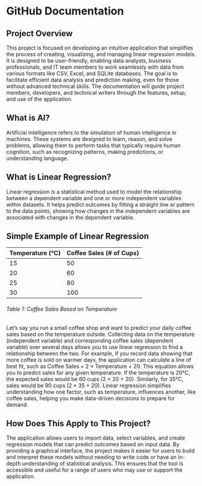 
# GitHub Documentation


## Project Overview

This project is focused on developing an intuitive application that simplifies the process of creating, visualizing, and managing linear regression models. It is designed to be user-friendly, enabling data analysts, business professionals, and IT team members to work seamlessly with data from various formats like CSV, Excel, and SQLite databases. The goal is to facilitate efficient data analysis and prediction making, even for those without advanced technical skills. The documentation will guide project members, developers, and technical writers through the features, setup, and use of the application.

## What is AI?

Artificial intelligence refers to the simulation of human intelligence in machines. These systems are designed to learn, reason, and solve problems, allowing them to perform tasks that typically require human cognition, such as recognizing patterns, making predictions, or understanding language.

## What is Linear Regression?

Linear regression is a statistical method used to model the relationship between a dependent variable and one or more independent variables within datasets. It helps predict outcomes by fitting a straight line or pattern to the data points, showing how changes in the independent variables are associated with changes in the dependent variable.

## Simple Example of Linear Regression

| Temperature (°C) | Coffee Sales (# of Cups) |
|-------------------|---------------------|
| 15                | 50                  |
| 20                | 60                  |
| 25                | 80                  |
| 30                | 100                 |
###### Table 1: Coffee Sales Based on Temperature ######

Let’s say you run a small coffee shop and want to predict your daily coffee sales based on the temperature outside. Collecting data on the temperature (independent variable) and corresponding coffee sales (dependent variable) over several days allows you to use linear regression to find a relationship between the two. For example, if you record data showing that more coffee is sold on warmer days, the application can calculate a line of best fit, such as Coffee Sales = 2 × Temperature + 20. This equation allows you to predict sales for any given temperature. If the temperature is 20°C, the expected sales would be 60 cups (2 × 20 + 20). Similarly, for 35°C, sales would be 90 cups (2 × 35 + 20). Linear regression simplifies understanding how one factor, such as temperature, influences another, like coffee sales, helping you make data-driven decisions to prepare for demand.




## How Does This Apply to This Project?

The application allows users to import data, select variables, and create regression models that can predict outcomes based on input data. By providing a graphical interface, the project makes it easier for users to build and interpret these models without needing to write code or have an in-depth understanding of statistical analysis. This ensures that the tool is accessible and useful for a range of users who may use or support the application.

